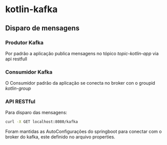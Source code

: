 # kotlin-kafka

## Disparo de mensagens

### Produtor Kafka
Por padrão a aplicação publica mensagens no tópico _topic-kotlin-app_ via api restfull

### Consumidor Kafka
O Consumidor padrão da aplicação se conecta no broker con o groupid *kotlin-group*

### API RESTful
Para disparo das mensagens:
```sh
curl -X GET localhost:8080/kafka
```

Foram mantidas as AutoConfigurações do springboot para conectar com o broker do kafka, este definido no arquivo properties.
